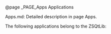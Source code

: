 @page _PAGE_Apps Applications

Apps.md: Detailed description in page Apps.

The following applications belong to the ZSQtLib:
